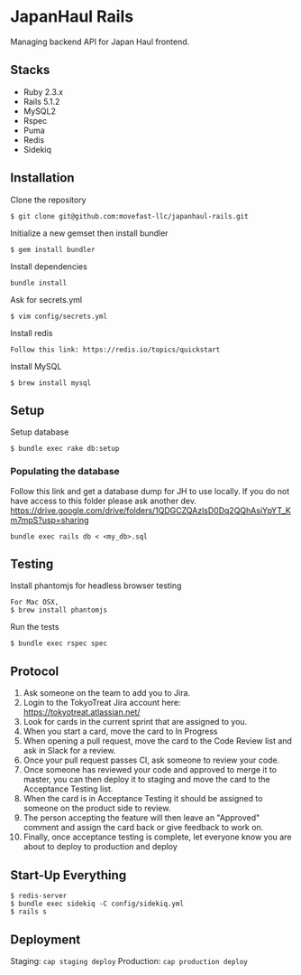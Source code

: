 # JapanHaul Rails
Managing backend API for Japan Haul frontend.

## Stacks
* Ruby 2.3.x
* Rails 5.1.2
* MySQL2
* Rspec
* Puma
* Redis
* Sidekiq

## Installation
Clone the repository
```
$ git clone git@github.com:movefast-llc/japanhaul-rails.git
```

Initialize a new gemset then install bundler
```
$ gem install bundler
```

Install dependencies
```
bundle install
```

Ask for secrets.yml
```
$ vim config/secrets.yml
```

Install redis
```
Follow this link: https://redis.io/topics/quickstart
```

Install MySQL
```
$ brew install mysql
```

## Setup
Setup database
```
$ bundle exec rake db:setup
```

### Populating the database
Follow this link and get a database dump for JH to use locally. If you do not have access to this folder please ask another dev.
https://drive.google.com/drive/folders/1QDGCZQAzlsD0Dq2QQhAsiYpYT_Km7mpS?usp=sharing

```
bundle exec rails db < <my_db>.sql
```

## Testing
Install phantomjs for headless browser testing
```
For Mac OSX,
$ brew install phantomjs
```

Run the tests
```
$ bundle exec rspec spec
```

## Protocol
1. Ask someone on the team to add you to Jira.
2. Login to the TokyoTreat Jira account here: https://tokyotreat.atlassian.net/
3. Look for cards in the current sprint that are assigned to you.
4. When you start a card, move the card to In Progress
5. When opening a pull request, move the card to the Code Review list and ask in Slack for a review.
6. Once your pull request passes CI, ask someone to review your code.
7. Once someone has reviewed your code and approved to merge it to master, you can then deploy it to staging and move the card to the Acceptance Testing list.
8. When the card is in Acceptance Testing it should be assigned to someone on the product side to review.
9. The person accepting the feature will then leave an "Approved" comment and assign the card back or give feedback to work on.
10. Finally, once acceptance testing is complete, let everyone know you are about to deploy to production and deploy

## Start-Up Everything
```
$ redis-server
$ bundle exec sidekiq -C config/sidekiq.yml
$ rails s
```

## Deployment
Staging: `cap staging deploy`
Production: `cap production deploy`
